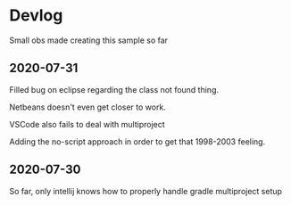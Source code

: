 # Devlog

Small obs made creating this sample so far

## 2020-07-31

Filled bug on eclipse regarding the class not found thing.

Netbeans doesn't even get closer to work.

VSCode also fails to deal with multiproject 

Adding the no-script approach in order to get that 1998-2003 feeling.

## 2020-07-30

So far, only intellij knows how to properly handle gradle multiproject setup

